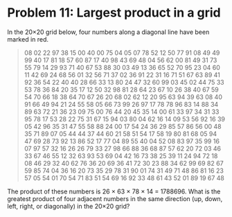 # Problem 11: Largest product in a grid

In the 20×20 grid below, four numbers along a diagonal line have been
marked in red. 

>   08 02 22 97 38 15 00 40 00 75 04 05 07 78 52 12 50 77 91 08
>   49 49 99 40 17 81 18 57 60 87 17 40 98 43 69 48 04 56 62 00
>   81 49 31 73 55 79 14 29 93 71 40 67 53 88 30 03 49 13 36 65
>   52 70 95 23 04 60 11 42 69 24 68 56 01 32 56 71 37 02 36 91
>   22 31 16 71 51 67 63 89 41 92 36 54 22 40 40 28 66 33 13 80
>   24 47 32 60 99 03 45 02 44 75 33 53 78 36 84 20 35 17 12 50
>   32 98 81 28 64 23 67 10 26 38 40 67 59 54 70 66 18 38 64 70
>   67 26 20 68 02 62 12 20 95 63 94 39 63 08 40 91 66 49 94 21
>   24 55 58 05 66 73 99 26 97 17 78 78 96 83 14 88 34 89 63 72
>   21 36 23 09 75 00 76 44 20 45 35 14 00 61 33 97 34 31 33 95
>   78 17 53 28 22 75 31 67 15 94 03 80 04 62 16 14 09 53 56 92
>   16 39 05 42 96 35 31 47 55 58 88 24 00 17 54 24 36 29 85 57
>   86 56 00 48 35 71 89 07 05 44 44 37 44 60 21 58 51 54 17 58
>   19 80 81 68 05 94 47 69 28 73 92 13 86 52 17 77 04 89 55 40
>   04 52 08 83 97 35 99 16 07 97 57 32 16 26 26 79 33 27 98 66
>   88 36 68 87 57 62 20 72 03 46 33 67 46 55 12 32 63 93 53 69
>   04 42 16 73 38 25 39 11 24 94 72 18 08 46 29 32 40 62 76 36
>   20 69 36 41 72 30 23 88 34 62 99 69 82 67 59 85 74 04 36 16
>   20 73 35 29 78 31 90 01 74 31 49 71 48 86 81 16 23 57 05 54
>   01 70 54 71 83 51 54 69 16 92 33 48 61 43 52 01 89 19 67 48

The product of these numbers is 26 × 63 × 78 × 14 = 1788696. What is the
greatest product of four adjacent numbers in the same direction (up, down, left,
right, or diagonally) in the 20×20 grid?
